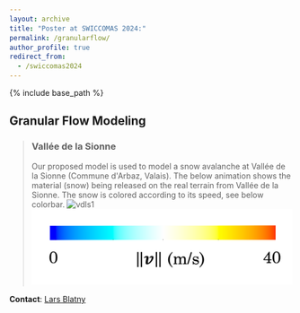 ```yaml
---
layout: archive
title: "Poster at SWICCOMAS 2024:"
permalink: /granularflow/
author_profile: true
redirect_from:
  - /swiccomas2024
---
```


{% include base_path %}

## Granular Flow Modeling

> ### Vallée de la Sionne 
> Our proposed model is used to model a snow avalanche at Vallée de la Sionne (Commune d'Arbaz, Valais). The below animation shows the material (snow) being released on the real terrain from Vallée de la Sionne. The snow is colored according to its speed, see below colorbar.
> ![vdls1](/images/vallee_de_la_sionne.gif)            
> ![vdls2](/images/vallee_de_la_sionne_colorbar.png)      


**Contact**: [Lars Blatny](https://larsblatny.github.io/)